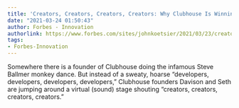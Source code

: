 ```yaml
---
title: 'Creators, Creators, Creators, Creators: Why Clubhouse Is Winning'
date: "2021-03-24 01:50:43"
author: Forbes - Innovation
authorlink: https://www.forbes.com/sites/johnkoetsier/2021/03/23/creators-creators-creators-creators-why-clubhouse-is-winning/
tags:
- Forbes-Innovation
---
```

Somewhere there is a founder of Clubhouse doing the infamous Steve Ballmer monkey dance. But instead of a sweaty, hoarse “developers, developers, developers, developers,” Clubhouse founders Davison and Seth are jumping around a virtual (sound) stage shouting “creators, creators, creators, creators.”